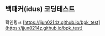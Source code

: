 ## 백패커(idus) 코딩테스트

확인링크 [https://jjun0214z.github.io/bpk_test](https://jjun0214z.github.io/bpk_test)